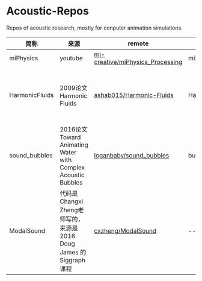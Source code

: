 # Acoustic-Repos
Repos of acoustic research, mostly for conputer animation simulations.

| 简称            | 来源                 | remote                                       | local                             | 语言                |备注                       |
|----------------|---------------------|---------------------------------------------------|------------------------------------|--------------------------|--------------------------|
| miPhysics      | youtube             | [mi-creative/miPhysics_Processing](https://github.com/mi-creative/miPhysics_Processing) | miPhysics_Processing |   Java                         | 还没有看 |
| HarmonicFluids | 2009论文 Harmonic Fluids | [ashab015/Harmonic-Fluids](https://github.com/ashab015/Harmonic-Fluids) | Harmonic-Fluids     | C++                       | 通过求解亥姆霍兹方程生成output，看起来很难的样子 |
| sound_bubbles | 2016论文 Toward Animating Water with Complex Acoustic Bubbles | [loganbaby/sound_bubbles](https://github.com/loganbaby/sound_bubbles)| bubbleSound     | Python                      | 只是一个demo，有点过于简单了，不是太有参考价值 |
| ModalSound | 代码是Changxi Zheng老师写的，来源是2016 Doug James 的Siggraph课程 | [cxzheng/ModalSound](https://github.com/cxzheng/ModalSound) | --     | c++                   | 似乎只能在Ubuntu和MacOS上build起来，但是可以参考写法 |


